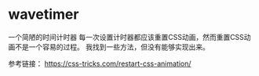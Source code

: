 # wavetimer
一个简陋的时间计时器
每一次设置计时器都应该重置CSS动画，然而重置CSS动画不是一个容易的过程。
我找到一些方法，但没有能够实现出来。

参考链接：
https://css-tricks.com/restart-css-animation/
